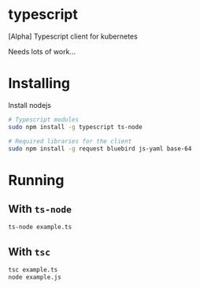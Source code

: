# typescript
[Alpha] Typescript client for kubernetes

Needs lots of work...

# Installing
Install nodejs

```sh
# Typescript modules
sudo npm install -g typescript ts-node

# Required libraries for the client
sudo npm install -g request bluebird js-yaml base-64
```

# Running
## With `ts-node`
```sh
ts-node example.ts
```

## With `tsc`
```sh
tsc example.ts
node example.js
```


